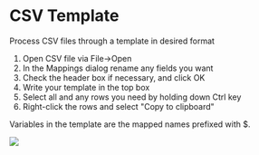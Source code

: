 CSV Template
===

Process CSV files through a template in desired format

1) Open CSV file via File->Open
2) In the Mappings dialog rename any fields you want
3) Check the header box if necessary, and click OK
4) Write your template in the top box
5) Select all and any rows you need by holding down Ctrl key
6) Right-click the rows and select "Copy to clipboard"

Variables in the template are the mapped names prefixed with $.

<img src="http://i.imgur.com/IbrTsCK.png"> 